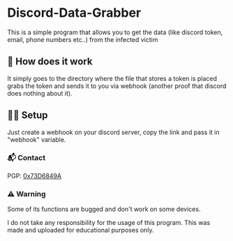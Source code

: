 # Discord-Data-Grabber
This is a simple program that allows you to get the data (like discord token, email, phone numbers etc..) from the infected victim

## 🤔 How does it work
It simply goes to the directory where the file that stores a token is placed grabs the token and sends it to you via webhook (another proof that discord does nothing about it).

## 👨‍💻 Setup
Just create a webhook on your discord server, copy the link and pass it in "webhook" variable.

### 📬 Contact
PGP: [0x73D6849A](https://gist.github.com/Zeczero/908edd725cf297366e0f30c82958901d)

### ⚠️ Warning
Some of its functions are bugged and don't work on some devices.

I do not take any responsibility for the usage of this program. This was made and uploaded for educational purposes only.
